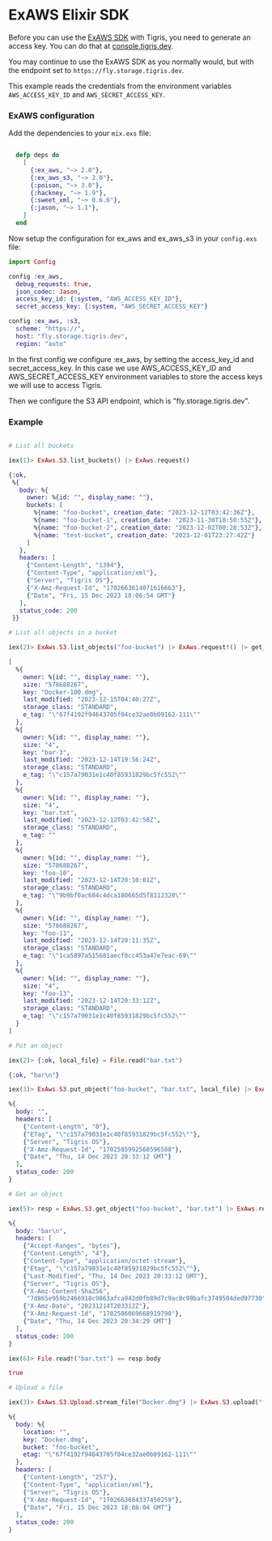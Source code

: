 # ExAWS Elixir SDK

Before you can use the [ExAWS SDK](https://github.com/ex-aws/ex_aws) with
Tigris, you need to generate an access key. You can do that at
[console.tigris.dev](https://console.tigris.dev/).

You may continue to use the ExAWS SDK as you normally would, but with the
endpoint set to `https://fly.storage.tigris.dev`.

This example reads the credentials from the environment variables
`AWS_ACCESS_KEY_ID` and `AWS_SECRET_ACCESS_KEY`.

### ExAWS configuration

Add the dependencies to your `mix.exs` file:

```elixir

  defp deps do
    [
      {:ex_aws, "~> 2.0"},
      {:ex_aws_s3, "~> 2.0"},
      {:poison, "~> 3.0"},
      {:hackney, "~> 1.9"},
      {:sweet_xml, "~> 0.6.6"},
      {:jason, "~> 1.1"},
    ]
  end

```

Now setup the configuration for ex_aws and ex_aws_s3 in your `config.exs` file:

```elixir
import Config

config :ex_aws,
  debug_requests: true,
  json_codec: Jason,
  access_key_id: {:system, "AWS_ACCESS_KEY_ID"},
  secret_access_key: {:system, "AWS_SECRET_ACCESS_KEY"}

config :ex_aws, :s3,
  scheme: "https://",
  host: "fly.storage.tigris.dev",
  region: "auto"
```

In the first config we configure :ex_aws, by setting the access_key_id and
secret_access_key. In this case we use AWS_ACCESS_KEY_ID and
AWS_SECRET_ACCESS_KEY environment variables to store the access keys we will use
to access Tigris.

Then we configure the S3 API endpoint, which is "fly.storage.tigris.dev".

### Example

```elixir

# List all buckets

iex(1)> ExAws.S3.list_buckets() |> ExAws.request()

{:ok,
 %{
   body: %{
     owner: %{id: "", display_name: ""},
     buckets: [
       %{name: "foo-bucket", creation_date: "2023-12-12T03:42:36Z"},
       %{name: "foo-bucket-1", creation_date: "2023-11-30T18:50:55Z"},
       %{name: "foo-bucket-2", creation_date: "2023-12-02T00:28:53Z"},
       %{name: "test-bucket", creation_date: "2023-12-01T23:27:42Z"}
     ]
   },
   headers: [
     {"Content-Length", "1394"},
     {"Content-Type", "application/xml"},
     {"Server", "Tigris OS"},
     {"X-Amz-Request-Id", "1702663614071616663"},
     {"Date", "Fri, 15 Dec 2023 18:06:54 GMT"}
   ],
   status_code: 200
 }}

# List all objects in a bucket

iex(2)> ExAws.S3.list_objects("foo-bucket") |> ExAws.request!() |> get_in([:body, :contents])

[
  %{
    owner: %{id: "", display_name: ""},
    size: "578688267",
    key: "Docker-100.dmg",
    last_modified: "2023-12-15T04:40:27Z",
    storage_class: "STANDARD",
    e_tag: "\"67f4192f94643705f04ce32ae0b09162-111\""
  },
  %{
    owner: %{id: "", display_name: ""},
    size: "4",
    key: "bar-3",
    last_modified: "2023-12-14T19:56:24Z",
    storage_class: "STANDARD",
    e_tag: "\"c157a79031e1c40f85931829bc5fc552\""
  },
  %{
    owner: %{id: "", display_name: ""},
    size: "4",
    key: "bar.txt",
    last_modified: "2023-12-12T03:42:58Z",
    storage_class: "STANDARD",
    e_tag: ""
  },
  %{
    owner: %{id: "", display_name: ""},
    size: "578688267",
    key: "foo-10",
    last_modified: "2023-12-14T20:10:01Z",
    storage_class: "STANDARD",
    e_tag: "\"9b9bf0ac684c4dca180665d5f8312320\""
  },
  %{
    owner: %{id: "", display_name: ""},
    size: "578688267",
    key: "foo-11",
    last_modified: "2023-12-14T20:11:35Z",
    storage_class: "STANDARD",
    e_tag: "\"1ca5897a515681aecf0cc453a47e7eac-69\""
  },
  %{
    owner: %{id: "", display_name: ""},
    size: "4",
    key: "foo-13",
    last_modified: "2023-12-14T20:33:12Z",
    storage_class: "STANDARD",
    e_tag: "\"c157a79031e1c40f85931829bc5fc552\""
  }
]

# Put an object

iex(2)> {:ok, local_file} = File.read("bar.txt")

{:ok, "bar\n"}

iex(3)> ExAws.S3.put_object("foo-bucket", "bar.txt", local_file) |> ExAws.request!()

%{
  body: "",
  headers: [
    {"Content-Length", "0"},
    {"ETag", "\"c157a79031e1c40f85931829bc5fc552\""},
    {"Server", "Tigris OS"},
    {"X-Amz-Request-Id", "1702585992568596588"},
    {"Date", "Thu, 14 Dec 2023 20:33:12 GMT"}
  ],
  status_code: 200
}

# Get an object

iex(5)> resp = ExAws.S3.get_object("foo-bucket", "bar.txt") |> ExAws.request!()

%{
  body: "bar\n",
  headers: [
    {"Accept-Ranges", "bytes"},
    {"Content-Length", "4"},
    {"Content-Type", "application/octet-stream"},
    {"Etag", "\"c157a79031e1c40f85931829bc5fc552\""},
    {"Last-Modified", "Thu, 14 Dec 2023 20:33:12 GMT"},
    {"Server", "Tigris OS"},
    {"X-Amz-Content-Sha256",
     "7d865e959b2466918c9863afca942d0fb89d7c9ac0c99bafc3749504ded97730"},
    {"X-Amz-Date", "20231214T203312Z"},
    {"X-Amz-Request-Id", "1702586069668919790"},
    {"Date", "Thu, 14 Dec 2023 20:34:29 GMT"}
  ],
  status_code: 200
}

iex(6)> File.read!("bar.txt") == resp.body

true

# Upload a file

iex(3)> ExAws.S3.Upload.stream_file("Docker.dmg") |> ExAws.S3.upload("foo-bucket", "Docker.dmg") |> ExAws.request!()

%{
  body: %{
    location: "",
    key: "Docker.dmg",
    bucket: "foo-bucket",
    etag: "\"67f4192f94643705f04ce32ae0b09162-111\""
  },
  headers: [
    {"Content-Length", "257"},
    {"Content-Type", "application/xml"},
    {"Server", "Tigris OS"},
    {"X-Amz-Request-Id", "1702663684337450259"},
    {"Date", "Fri, 15 Dec 2023 18:08:04 GMT"}
  ],
  status_code: 200
}
```
